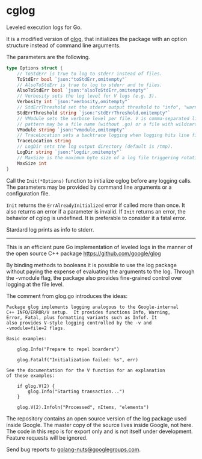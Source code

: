 # cglog

Leveled execution logs for Go.

It is a modified version of [glog](https://github.com/chmike/glog),
that initializes the package with an option structure instead of
command line arguments.

The parameters are the following. 

```Go
type Options struct {
	// ToStdErr is true to log to stderr instead of files.
	ToStdErr bool `json:"toStdErr,omitempty"`
	// AlsoToStdErr is true to log to stderr and to files.
	AlsoToStdErr bool `json:"alsoToStdErr,omitempty"`
	// Verbosity sets the log level for V logs (e.g. 3).
	Verbosity int `json:"verbosity,omitempty"`
	// StdErrThreshold set the stderr output threshold to "info", "warning", "error" or "fatal".
	StdErrThreshold string `json:"stdErrThreshold,omitempty"`
	// VModule sets the verbose level per file. V is comma-separated list of pattern=N settings for file-filtered logging.
	// pattern may be a file name (without .go) or a file with wildcard (e.g. gtx*=2).
	VModule string `json:"vmodule,omitempty"`
	// TraceLocation sets a backtrace logging when logging hits line file:N.
	TraceLocation string
	// LogDir sets the log output directory (default is /tmp).
	LogDir string `json:"logdir,omitempty"`
	// MaxSize is the maximum byte size of a log file triggering rotation (default: 10MB).
	MaxSize int
}
```

Call the `Init(*Options)` function to initialize cglog before any
logging calls. The parameters may be provided by command line
arguments or a configuration file.

`Init` returns the `ErrAlreadyInitialized` error if called more than once.
It also returns an error if a parameter is invalid. If `Init` returns an
error, the behavior of cglog is undefined. It is preferable to consider it
a fatal error.

Stardard log prints as info to stderr. 

----

This is an efficient pure Go implementation of leveled logs in the
manner of the open source C++ package
	https://github.com/google/glog

By binding methods to booleans it is possible to use the log package
without paying the expense of evaluating the arguments to the log.
Through the -vmodule flag, the package also provides fine-grained
control over logging at the file level.

The comment from glog.go introduces the ideas:

	Package glog implements logging analogous to the Google-internal
	C++ INFO/ERROR/V setup.  It provides functions Info, Warning,
	Error, Fatal, plus formatting variants such as Infof. It
	also provides V-style logging controlled by the -v and
	-vmodule=file=2 flags.
	
	Basic examples:
	
		glog.Info("Prepare to repel boarders")
	
		glog.Fatalf("Initialization failed: %s", err)
	
	See the documentation for the V function for an explanation
	of these examples:
	
		if glog.V(2) {
			glog.Info("Starting transaction...")
		}
	
		glog.V(2).Infoln("Processed", nItems, "elements")


The repository contains an open source version of the log package
used inside Google. The master copy of the source lives inside
Google, not here. The code in this repo is for export only and is not itself
under development. Feature requests will be ignored.

Send bug reports to golang-nuts@googlegroups.com.
